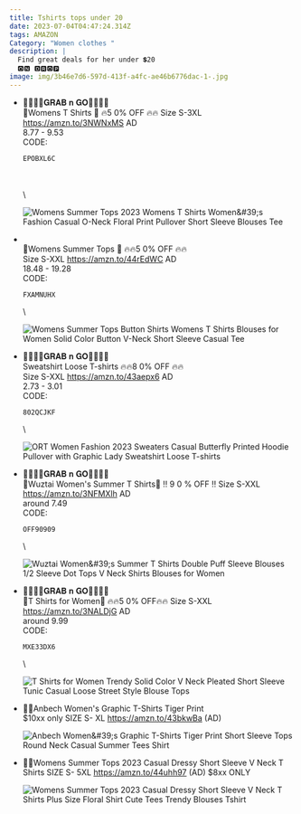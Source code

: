 ```yaml
---
title: Tshirts tops under 20
date: 2023-07-04T04:47:24.314Z
tags: AMAZON
Category: "Women clothes "
description: |
  Find great deals for her under 💲20
  🅾🅽 🅳🆁🅾🅿
image: img/3b46e7d6-597d-413f-a4fc-ae46b6776dac-1-.jpg
---
```

* 🏃‍♀️🏃‍♀️𝐆𝐑𝐀𝐁 𝐧 𝐆𝐎🏃‍♀️🏃‍♀️\
  👕Womens T Shirts 👕
  🔥5 0% OFF 🔥🔥
  Size  S-3XL 
  https://amzn.to/3NWNxMS
  AD\
  8.77 - 9.53\
  C﻿ODE:<pre><code class="language-js" data-prismjs-copy="Click to Copy">EPOBXL6C</code></pre>\
  \
  \

  ![Womens Summer Tops 2023 Womens T Shirts Women\&#39;s Fashion Casual O-Neck Floral Print Pullover Short Sleeve Blouses Tee](https://m.media-amazon.com/images/I/61sAdYQOuqL._AC_UX522_.jpg)
* \
  👕Womens Summer Tops 👕
  🔥🔥5 0% OFF 🔥🔥\
  Size  S-XXL
  https://amzn.to/44rEdWC
  AD\
  18.48 - 19.28\
  C﻿ODE:<pre><code class="language-js" data-prismjs-copy="Click to Copy">FXAMNUHX </code></pre>\

  ![Womens Summer Tops Button Shirts Womens T Shirts Blouses for Women Solid Color Button V-Neck Short Sleeve Casual Tee](https://m.media-amazon.com/images/I/71MAbH5g6tL._AC_UX522_.jpg)
* 🏃‍♀️🏃‍♀️𝐆𝐑𝐀𝐁 𝐧 𝐆𝐎🏃‍♀️🏃‍♀️\
  Sweatshirt Loose T-shirts
  🔥🔥8 0% OFF 🔥🔥\
  Size  S-XXL
  https://amzn.to/43aepx6
  AD\
  2.73 -  3.01\
  C﻿ODE:<pre><code class="language-js" data-prismjs-copy="Click to Copy">802QCJKF</code></pre>\

  ![ORT Women Fashion 2023 Sweaters Casual Butterfly Printed Hoodie Pullover with Graphic Lady Sweatshirt Loose T-shirts](https://m.media-amazon.com/images/I/61Z5yEO9E9L._AC_UX522_.jpg)
* 🏃‍♀️🏃‍♀️𝐆𝐑𝐀𝐁 𝐧 𝐆𝐎🏃‍♀️🏃‍♀️\
  👕Wuztai Women's Summer T Shirts👕
  ‼ 9 0 % OFF ‼
  Size  S-XXL
  https://amzn.to/3NFMXlh
  AD\
  around 7.49\
  C﻿ODE:<pre><code class="language-js" data-prismjs-copy="Click to Copy">OFF90909</code></pre>\

  ![Wuztai Women\&#39;s Summer T Shirts Double Puff Sleeve Blouses 1/2 Sleeve Dot Tops V Neck Shirts Blouses for Women](https://m.media-amazon.com/images/I/81MrbJCMXTL._AC_UX522_.jpg)
* 🏃‍♀️🏃‍♀️𝐆𝐑𝐀𝐁 𝐧 𝐆𝐎🏃‍♀️🏃‍♀️\
  👕T Shirts for Women👕
  🔥🔥5 0% OFF🔥🔥
  Size  S-XXL
  https://amzn.to/3NALDjG
  AD\
  around 9.99\
  C﻿ODE:<pre><code class="language-js" data-prismjs-copy="Click to Copy">MXE33DX6</code></pre>\

  ![T Shirts for Women Trendy Solid Color V Neck Pleated Short Sleeve Tunic Casual Loose Street Style Blouse Tops](https://m.media-amazon.com/images/I/618oCqxc+XL._AC_UX522_.jpg)
* 💞💞Anbech Women's Graphic T-Shirts Tiger Print\
  $10xx only 
  SIZE S- XL
  https://amzn.to/43bkwBa 
  (AD)<!--StartFragment-->

  ![Anbech Women\&#39;s Graphic T-Shirts Tiger Print Short Sleeve Tops Round Neck Casual Summer Tees Shirt](https://m.media-amazon.com/images/I/61goTH2REJL._AC_UX679_.jpg)

  <!--EndFragment-->
* 🎀🎀Womens Summer Tops 2023 Casual Dressy Short Sleeve V Neck T Shirts 
  SIZE S- 5XL
  https://amzn.to/44uhh97 
  (AD) 
  $8xx ONLY<!--StartFragment-->

  ![Womens Summer Tops 2023 Casual Dressy Short Sleeve V Neck T Shirts Plus Size Floral Shirt Cute Tees Trendy Blouses Tshirt](https://m.media-amazon.com/images/I/71zFfTCjoWL._AC_UX679_.jpg)

  <!--EndFragment-->